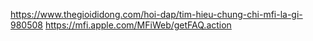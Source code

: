 https://www.thegioididong.com/hoi-dap/tim-hieu-chung-chi-mfi-la-gi-980508
https://mfi.apple.com/MFiWeb/getFAQ.action
